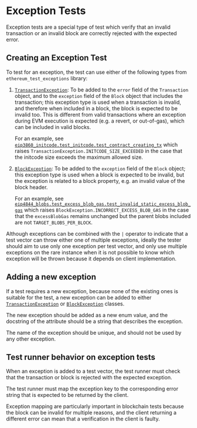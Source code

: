 # Exception Tests

Exception tests are a special type of test which verify that an invalid transaction or an invalid block are correctly rejected with the expected error.

## Creating an Exception Test

To test for an exception, the test can use either of the following types from `ethereum_test_exceptions` library:

1. [`TransactionException`](../library/ethereum_test_exceptions.md#ethereum_test_exceptions.TransactionException): To be added to the `error` field of the `Transaction` object, and to the `exception` field of the `Block` object that includes the transaction; this exception type is used when a transaction is invalid, and therefore when included in a block, the block is expected to be invalid too. This is different from valid transactions where an exception during EVM execution is expected (e.g. a revert, or out-of-gas), which can be included in valid blocks.

    For an example, see [`eip3860_initcode.test_initcode.test_contract_creating_tx`](../tests/shanghai/eip3860_initcode/test_initcode/test_contract_creating_tx.md) which raises `TransactionException.INITCODE_SIZE_EXCEEDED` in the case that the initcode size exceeds the maximum allowed size.

2. [`BlockException`](../library/ethereum_test_exceptions.md#ethereum_test_exceptions.BlockException): To be added to the `exception` field of the `Block` object; this exception type is used when a block is expected to be invalid, but the exception is related to a block property, e.g. an invalid value of the block header.

    For an example, see [`eip4844_blobs.test_excess_blob_gas.test_invalid_static_excess_blob_gas`](../tests/cancun/eip4844_blobs/test_excess_blob_gas/test_invalid_static_excess_blob_gas.md) which raises `BlockException.INCORRECT_EXCESS_BLOB_GAS` in the case that the `excessBlobGas` remains unchanged
    but the parent blobs included are not `TARGET_BLOBS_PER_BLOCK`.

Although exceptions can be combined with the `|` operator to indicate that a test vector can throw either one of multiple exceptions, ideally the tester should aim to use only one exception per test vector, and only use multiple exceptions on the rare instance when it is not possible to know which exception will be thrown because it depends on client implementation.

## Adding a new exception

If a test requires a new exception, because none of the existing ones is suitable for the test, a new exception can be added to either [`TransactionException`](../library/ethereum_test_exceptions.md#ethereum_test_exceptions.TransactionException) or [`BlockException`](../library/ethereum_test_exceptions.md#ethereum_test_exceptions.BlockException) classes.

The new exception should be added as a new enum value, and the docstring of the attribute should be a string that describes the exception.

The name of the exception should be unique, and should not be used by any other exception.

## Test runner behavior on exception tests

When an exception is added to a test vector, the test runner must check that the transaction or block is rejected with the expected exception.

The test runner must map the exception key to the corresponding error string that is expected to be returned by the client.

Exception mapping are particularly important in blockchain tests because the block can be invalid for multiple reasons, and the client returning a different error can mean that a verification in the client is faulty.
